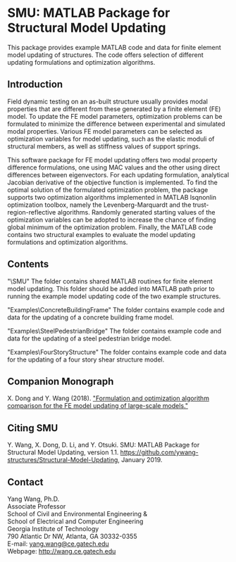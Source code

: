 # SMU: MATLAB Package for Structural Model Updating

This package provides example MATLAB code and data for finite element model updating of structures. The code offers selection of different updating formulations and optimization algorithms. 

## Introduction

Field dynamic testing on an as-built structure usually provides modal properties that are different from these generated by a finite element (FE) model. To update the FE model parameters, optimization problems can be formulated to minimize the difference between experimental and simulated modal properties. Various FE model parameters can be selected as optimization variables for model updating, such as the elastic moduli of structural members, as well as stiffness values of support springs.

This software package for FE model updating offers two modal property difference formulations, one using MAC values and the other using direct differences between eigenvectors. For each updating formulation, analytical Jacobian derivative of the objective function is implemented. To find the optimal solution of the formulated optimization problem, the package supports two optimization algorithms implemented in MATLAB lsqnonlin optimization toolbox, namely the Levenberg-Marquardt and the trust-region-reflective algorithms. Randomly generated starting values of the optimization variables can be adopted to increase the chance of finding global minimum of the optimization problem. Finally, the MATLAB code contains two structural examples to evaluate the model updating formulations and optimization algorithms. 


## Contents

"\SMU"
The folder contains shared MATLAB routines for finite element model updating. This folder should be added into MATLAB path prior to running the example model updating code of the two example structures.

"Examples\ConcreteBuildingFrame"
The folder contains example code and data for the updating of a concrete building frame model.

"Examples\SteelPedestrianBridge"
The folder contains example code and data for the updating of a steel pedestrian bridge model.

"Examples\FourStoryStructure\"
The folder contains example code and data for the updating of a four story shear structure model.

## Companion Monograph
X. Dong and Y. Wang (2018). ["Formulation and optimization algorithm comparison for the FE model updating of large-scale models."](https://github.com/ywang-structures/Structural-Model-Updating/blob/master/Formulation%20and%20Optimization%20Algorithm%20Comparison%20for%20the%20FE%20Model%20Updating%20of%20Large-Scale%20Models.pdf)

## Citing SMU
Y. Wang, X. Dong, D. Li, and Y. Otsuki. SMU: MATLAB Package for Structural Model Updating, version 1.1. https://github.com/ywang-structures/Structural-Model-Updating, January 2019.

## Contact

Yang Wang, Ph.D.\
Associate Professor\
School of Civil and Environmental Engineering &\
School of Electrical and Computer Engineering\
Georgia Institute of Technology\
790 Atlantic Dr NW, Atlanta, GA 30332-0355\
E-mail: yang.wang@ce.gatech.edu\
Webpage: http://wang.ce.gatech.edu
